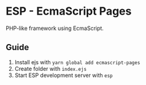 # ESP - EcmaScript Pages

PHP-like framework using EcmaScript.

## Guide

1. Install ejs with `yarn global add ecmascript-pages`
2. Create folder with `index.ejs`
3. Start ESP development server with `esp`
